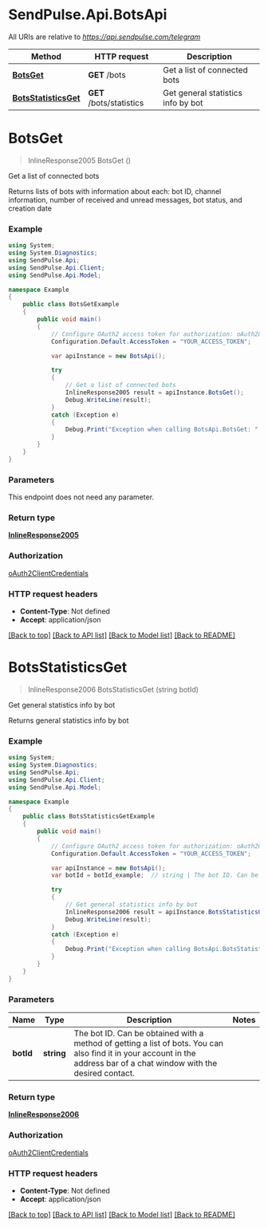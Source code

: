 # SendPulse.Api.BotsApi

All URIs are relative to *https://api.sendpulse.com/telegram*

Method | HTTP request | Description
------------- | ------------- | -------------
[**BotsGet**](BotsApi.md#botsget) | **GET** /bots | Get a list of connected bots
[**BotsStatisticsGet**](BotsApi.md#botsstatisticsget) | **GET** /bots/statistics | Get general statistics info by bot

<a name="botsget"></a>
# **BotsGet**
> InlineResponse2005 BotsGet ()

Get a list of connected bots

Returns lists of bots with information about each: bot ID, channel information, number of received and unread messages, bot status, and creation date

### Example
```csharp
using System;
using System.Diagnostics;
using SendPulse.Api;
using SendPulse.Api.Client;
using SendPulse.Api.Model;

namespace Example
{
    public class BotsGetExample
    {
        public void main()
        {
            // Configure OAuth2 access token for authorization: oAuth2ClientCredentials
            Configuration.Default.AccessToken = "YOUR_ACCESS_TOKEN";

            var apiInstance = new BotsApi();

            try
            {
                // Get a list of connected bots
                InlineResponse2005 result = apiInstance.BotsGet();
                Debug.WriteLine(result);
            }
            catch (Exception e)
            {
                Debug.Print("Exception when calling BotsApi.BotsGet: " + e.Message );
            }
        }
    }
}
```

### Parameters
This endpoint does not need any parameter.

### Return type

[**InlineResponse2005**](InlineResponse2005.md)

### Authorization

[oAuth2ClientCredentials](../README.md#oAuth2ClientCredentials)

### HTTP request headers

 - **Content-Type**: Not defined
 - **Accept**: application/json

[[Back to top]](#) [[Back to API list]](../README.md#documentation-for-api-endpoints) [[Back to Model list]](../README.md#documentation-for-models) [[Back to README]](../README.md)
<a name="botsstatisticsget"></a>
# **BotsStatisticsGet**
> InlineResponse2006 BotsStatisticsGet (string botId)

Get general statistics info by bot

Returns general statistics info by bot

### Example
```csharp
using System;
using System.Diagnostics;
using SendPulse.Api;
using SendPulse.Api.Client;
using SendPulse.Api.Model;

namespace Example
{
    public class BotsStatisticsGetExample
    {
        public void main()
        {
            // Configure OAuth2 access token for authorization: oAuth2ClientCredentials
            Configuration.Default.AccessToken = "YOUR_ACCESS_TOKEN";

            var apiInstance = new BotsApi();
            var botId = botId_example;  // string | The bot ID. Can be obtained with a method of getting a list of bots. You can also find it in your account in the address bar of a chat window with the desired contact.

            try
            {
                // Get general statistics info by bot
                InlineResponse2006 result = apiInstance.BotsStatisticsGet(botId);
                Debug.WriteLine(result);
            }
            catch (Exception e)
            {
                Debug.Print("Exception when calling BotsApi.BotsStatisticsGet: " + e.Message );
            }
        }
    }
}
```

### Parameters

Name | Type | Description  | Notes
------------- | ------------- | ------------- | -------------
 **botId** | **string**| The bot ID. Can be obtained with a method of getting a list of bots. You can also find it in your account in the address bar of a chat window with the desired contact. | 

### Return type

[**InlineResponse2006**](InlineResponse2006.md)

### Authorization

[oAuth2ClientCredentials](../README.md#oAuth2ClientCredentials)

### HTTP request headers

 - **Content-Type**: Not defined
 - **Accept**: application/json

[[Back to top]](#) [[Back to API list]](../README.md#documentation-for-api-endpoints) [[Back to Model list]](../README.md#documentation-for-models) [[Back to README]](../README.md)
